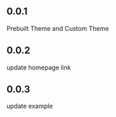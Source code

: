 ## 0.0.1

Prebuilt Theme and Custom Theme

## 0.0.2

update homepage link

## 0.0.3

update example

